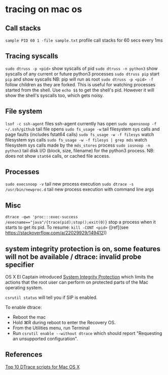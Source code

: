 # tracing on mac os

## Call stacks

`sample PID 60 1 -file sample.txt` profile call stacks for 60 secs every 1ms

## Tracing syscalls

`sudo dtruss -p <pid>` show syscalls of pid
`sudo dtruss -n python3` show syscalls of any current or future python3 processes
`sudo dtruss pip` start `pip` and show syscalls NB: pip will run as root
`sudo dtruss -p <pid> -f` follow children as they are forked. This is useful for watching processes started from the shell. Use `echo $$` to get the shell's pid. However it will show the shell's syscalls too, which gets noisy.

## File system

`lsof -c ssh-agent` files ssh-agent currently has open
`sudo opensnoop -f ~/.ssh/github` tail file opens
`sudo fs_usage -w` tail filesystem sys calls and page faults (includes fstat64 calls)
`sudo fs_usage -w -f filesys` watch filesystem sys calls
`sudo fs_usage -w -f filesys | grep mds` watch filesystem sys calls made by the `mds_stores` process
`sudo iosnoop -n python3` tail disk I/O (block, size, filename) for the python3 process. NB: does not show `stat64` calls, or cached file access.

## Processes

`sudo execsnoop -v` tail new process execution
`sudo dtrace -s /usr/bin/newproc.d` tail new process execution with command line args

## Misc

`dtrace -qwn 'proc:::exec-success /execname=="java"/{trace(pid);stop();exit(0)}` stop a process when it starts to get its pid. To resume: `kill -CONT <pid>` ([ref](see https://stackoverflow.com/a/22029929/149412))

## system integrity protection is on, some features will not be available / dtrace: invalid probe specifier

OS X El Captain introduced [System Integrity Protection](https://derflounder.wordpress.com/2015/10/01/system-integrity-protection-adding-another-layer-to-apples-security-model/) which limits the actions that the root user can perform on protected parts of the Mac operating system.

`csrutil status` will tell you if SIP is enabled.

To enable dtrace:

- Reboot the mac
- Hold ⌘R during reboot to enter the Recovery OS.
- From the Utilities menu, run Terminal
- Run `csrutil enable --without dtrace` which should report "Requesting an unsupported configuration".

## References

[Top 10 DTrace scripts for Mac OS X](http://dtrace.org/blogs/brendan/2011/10/10/top-10-dtrace-scripts-for-mac-os-x/)
